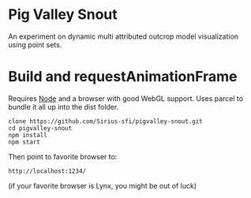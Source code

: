# Pig Valley Snout

An experiment on dynamic multi attributed outcrop model visualization using point sets.

# Build and requestAnimationFrame

Requires [Node](https://nodejs.org) and a browser with good WebGL support. Uses parcel to bundle it all up into the dist folder.

```
clone https://github.com/Sirius-sfi/pigvalley-snout.git
cd pigvalley-snout
npm install
npm start
```

Then point to favorite browser to:
```
http://localhost:1234/
```

(if your favorite browser is Lynx, you might be out of luck)
